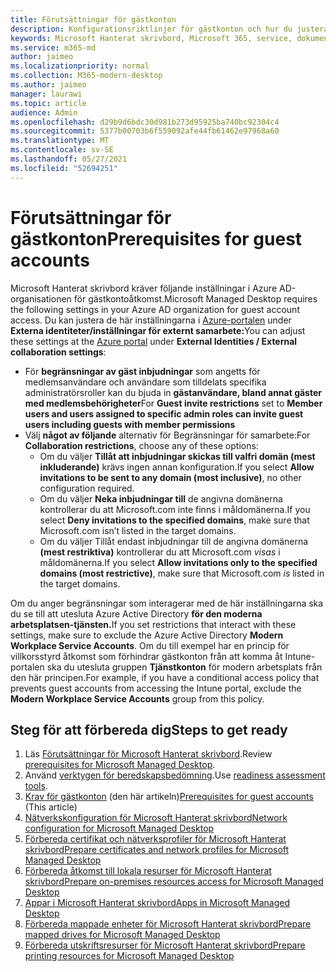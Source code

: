 ```yaml
---
title: Förutsättningar för gästkonton
description: Konfigurationsriktlinjer för gästkonton och hur du justerar dem
keywords: Microsoft Hanterat skrivbord, Microsoft 365, service, dokumentation
ms.service: m365-md
author: jaimeo
ms.localizationpriority: normal
ms.collection: M365-modern-desktop
ms.author: jaimeo
manager: laurawi
ms.topic: article
audience: Admin
ms.openlocfilehash: d29b9d6bdc30d981b273d95925ba740bc92304c4
ms.sourcegitcommit: 5377b00703b6f559092afe44fb61462e97968a60
ms.translationtype: MT
ms.contentlocale: sv-SE
ms.lasthandoff: 05/27/2021
ms.locfileid: "52694251"
---
```

# <a name="prerequisites-for-guest-accounts"></a><span data-ttu-id="a7061-104">Förutsättningar för gästkonton</span><span class="sxs-lookup"><span data-stu-id="a7061-104">Prerequisites for guest accounts</span></span>

<span data-ttu-id="a7061-105">Microsoft Hanterat skrivbord kräver följande inställningar i Azure AD-organisationen för gästkontoåtkomst.</span><span class="sxs-lookup"><span data-stu-id="a7061-105">Microsoft Managed Desktop requires the following settings in your Azure AD organization for guest account access.</span></span> <span data-ttu-id="a7061-106">Du kan justera de här inställningarna i [Azure-portalen](https://portal.azure.com) under **Externa identiteter/inställningar för externt samarbete:**</span><span class="sxs-lookup"><span data-stu-id="a7061-106">You can adjust these settings at the [Azure portal](https://portal.azure.com) under **External Identities / External collaboration settings**:</span></span>

-   <span data-ttu-id="a7061-107">För **begränsningar av gäst inbjudningar** som angetts för medlemsanvändare och användare som tilldelats specifika administratörsroller kan du bjuda in **gästanvändare, bland annat gäster med medlemsbehörigheter**</span><span class="sxs-lookup"><span data-stu-id="a7061-107">For **Guest invite restrictions** set to **Member users and users assigned to specific admin roles can invite guest users including guests with member permissions**</span></span>
-   <span data-ttu-id="a7061-108">Välj **något av följande** alternativ för Begränsningar för samarbete:</span><span class="sxs-lookup"><span data-stu-id="a7061-108">For **Collaboration restrictions**, choose any of these options:</span></span>
    -   <span data-ttu-id="a7061-109">Om du väljer **Tillåt att inbjudningar skickas till valfri domän (mest inkluderande)** krävs ingen annan konfiguration.</span><span class="sxs-lookup"><span data-stu-id="a7061-109">If you select **Allow invitations to be sent to any domain (most inclusive)**, no other configuration required.</span></span>
    -   <span data-ttu-id="a7061-110">Om du väljer **Neka inbjudningar till** de angivna domänerna kontrollerar du att Microsoft.com inte finns i måldomänerna.</span><span class="sxs-lookup"><span data-stu-id="a7061-110">If you select **Deny invitations to the specified domains**, make sure that Microsoft.com isn’t listed in the target domains.</span></span>
    -   <span data-ttu-id="a7061-111">Om du väljer Tillåt endast inbjudningar till de angivna domänerna **(mest restriktiva)** kontrollerar du att Microsoft.com *visas* i måldomänerna.</span><span class="sxs-lookup"><span data-stu-id="a7061-111">If you select **Allow invitations only to the specified domains (most restrictive)**, make sure that Microsoft.com *is* listed in the target domains.</span></span>

<span data-ttu-id="a7061-112">Om du anger begränsningar som interagerar med de här inställningarna ska du se till att utesluta Azure Active Directory **för den moderna arbetsplatsen-tjänsten.**</span><span class="sxs-lookup"><span data-stu-id="a7061-112">If you set restrictions that interact with these settings, make sure to exclude the Azure Active Directory **Modern Workplace Service Accounts**.</span></span> <span data-ttu-id="a7061-113">Om du till exempel har en princip för villkorsstyrd åtkomst som förhindrar gästkonton från att komma åt Intune-portalen ska du utesluta gruppen **Tjänstkonton** för modern arbetsplats från den här principen.</span><span class="sxs-lookup"><span data-stu-id="a7061-113">For example, if you have a conditional access policy that prevents guest accounts from accessing the Intune portal, exclude the **Modern Workplace Service Accounts** group from this policy.</span></span>

## <a name="steps-to-get-ready"></a><span data-ttu-id="a7061-114">Steg för att förbereda dig</span><span class="sxs-lookup"><span data-stu-id="a7061-114">Steps to get ready</span></span>

1. <span data-ttu-id="a7061-115">Läs [Förutsättningar för Microsoft Hanterat skrivbord](prerequisites.md).</span><span class="sxs-lookup"><span data-stu-id="a7061-115">Review [prerequisites for Microsoft Managed Desktop](prerequisites.md).</span></span>
2. <span data-ttu-id="a7061-116">Använd [verktygen för beredskapsbedömning](readiness-assessment-tool.md).</span><span class="sxs-lookup"><span data-stu-id="a7061-116">Use [readiness assessment tools](readiness-assessment-tool.md).</span></span>
3. <span data-ttu-id="a7061-117">[Krav för gästkonton](guest-accounts.md) (den här artikeln)</span><span class="sxs-lookup"><span data-stu-id="a7061-117">[Prerequisites for guest accounts](guest-accounts.md) (This article)</span></span>
4. [<span data-ttu-id="a7061-118">Nätverkskonfiguration för Microsoft Hanterat skrivbord</span><span class="sxs-lookup"><span data-stu-id="a7061-118">Network configuration for Microsoft Managed Desktop</span></span>](network.md)
5. [<span data-ttu-id="a7061-119">Förbereda certifikat och nätverksprofiler för Microsoft Hanterat skrivbord</span><span class="sxs-lookup"><span data-stu-id="a7061-119">Prepare certificates and network profiles for Microsoft Managed Desktop</span></span>](certs-wifi-lan.md)
6. [<span data-ttu-id="a7061-120">Förbereda åtkomst till lokala resurser för Microsoft Hanterat skrivbord</span><span class="sxs-lookup"><span data-stu-id="a7061-120">Prepare on-premises resources access for Microsoft Managed Desktop</span></span>](authentication.md)
7. [<span data-ttu-id="a7061-121">Appar i Microsoft Hanterat skrivbord</span><span class="sxs-lookup"><span data-stu-id="a7061-121">Apps in Microsoft Managed Desktop</span></span>](apps.md)
8. [<span data-ttu-id="a7061-122">Förbereda mappade enheter för Microsoft Hanterat skrivbord</span><span class="sxs-lookup"><span data-stu-id="a7061-122">Prepare mapped drives for Microsoft Managed Desktop</span></span>](mapped-drives.md)
9. [<span data-ttu-id="a7061-123">Förbereda utskriftsresurser för Microsoft Hanterat skrivbord</span><span class="sxs-lookup"><span data-stu-id="a7061-123">Prepare printing resources for Microsoft Managed Desktop</span></span>](printing.md)
